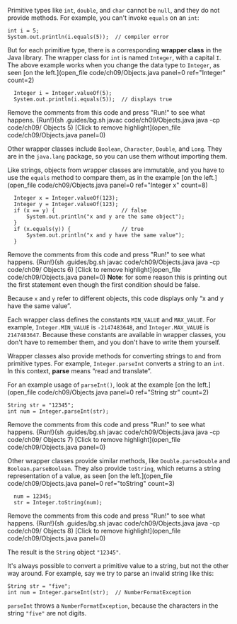 Primitive types like `int`, `double`, and `char` cannot be `null`, and they do not provide methods. For example, you can't invoke `equals` on an `int`:

```code
int i = 5;
System.out.println(i.equals(5));  // compiler error
```


But for each primitive type, there is a corresponding **wrapper class** in the Java library. The wrapper class for `int` is named `Integer`, with a capital `I`. The above example works when you change the data type to `Integer`, as seen [on the left.](open_file code/ch09/Objects.java panel=0 ref="Integer" count=2)

```
  Integer i = Integer.valueOf(5);
  System.out.println(i.equals(5));  // displays true
```

Remove the comments from this code and press "Run!" to see what happens. 
{Run!}(sh .guides/bg.sh javac code/ch09/Objects.java java -cp code/ch09/ Objects 5)
[Click to remove highlight](open_file code/ch09/Objects.java panel=0)
 


Other wrapper classes include `Boolean`, `Character`, `Double`, and `Long`. They are in the `java.lang` package, so you can use them without importing them.

Like strings, objects from wrapper classes are immutable, and you have to use the `equals` method to compare them, as in the example [on the left.](open_file code/ch09/Objects.java panel=0 ref="Integer x" count=8)

```
  Integer x = Integer.valueOf(123);
  Integer y = Integer.valueOf(123);
  if (x == y) {                     // false
      System.out.println("x and y are the same object");
  }
  if (x.equals(y)) {                // true
      System.out.println("x and y have the same value");
  }
```

Remove the comments from this code and press "Run!" to see what happens. 
{Run!}(sh .guides/bg.sh javac code/ch09/Objects.java java -cp code/ch09/ Objects 6)
[Click to remove highlight](open_file code/ch09/Objects.java panel=0)
**Note**: for some reason this is printing out the first statement even though the first condition should be false.
 


Because `x` and `y` refer to different objects, this code displays only “x and y have the same value”.

Each wrapper class defines the constants `MIN_VALUE` and `MAX_VALUE`. For example, `Integer.MIN_VALUE` is `-2147483648`, and `Integer.MAX_VALUE` is `2147483647`. Because these constants are available in wrapper classes, you don't have to remember them, and you don't have to write them yourself.


Wrapper classes also provide methods for converting strings to and from primitive types. For example, `Integer.parseInt` converts a string to an `int`. In this context, **parse** means “read and translate”.

For an example usage of `parseInt()`, look at the example [on the left.](open_file code/ch09/Objects.java panel=0 ref="String str" count=2)

```
String str = "12345";
int num = Integer.parseInt(str);
```

Remove the comments from this code and press "Run!" to see what happens. 
{Run!}(sh .guides/bg.sh javac code/ch09/Objects.java java -cp code/ch09/ Objects 7)
[Click to remove highlight](open_file code/ch09/Objects.java panel=0)
 
 Other wrapper classes provide similar methods, like `Double.parseDouble` and `Boolean.parseBoolean`. They also provide `toString`, which returns a string representation of a value, as seen [on the left.](open_file code/ch09/Objects.java panel=0 ref="toString" count=3)

```
  num = 12345;
  str = Integer.toString(num);
```

Remove the comments from this code and press "Run!" to see what happens. 
{Run!}(sh .guides/bg.sh javac code/ch09/Objects.java java -cp code/ch09/ Objects 8)
[Click to remove highlight](open_file code/ch09/Objects.java panel=0)
 


The result is the `String` object `"12345"`.


It's always possible to convert a primitive value to a string, but not the other way around.  For example, say we try to parse an invalid string like this:

```code
String str = "five";
int num = Integer.parseInt(str);  // NumberFormatException
```

`parseInt` throws a `NumberFormatException`, because the characters in the string `"five"` are not digits.